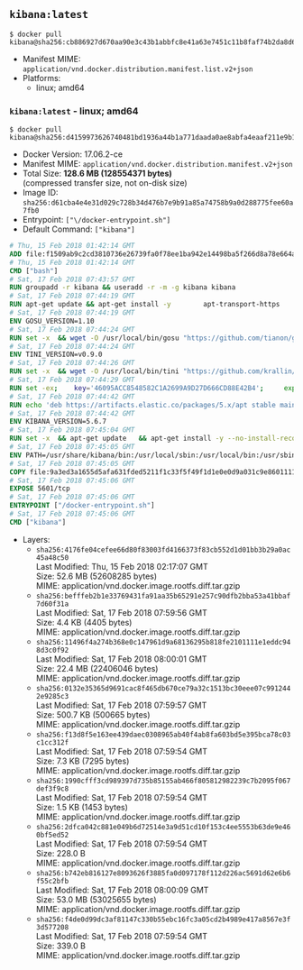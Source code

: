 ## `kibana:latest`

```console
$ docker pull kibana@sha256:cb886927d670aa90e3c43b1abbfc8e41a63e7451c11b8faf74b2da8d67e567ee
```

-	Manifest MIME: `application/vnd.docker.distribution.manifest.list.v2+json`
-	Platforms:
	-	linux; amd64

### `kibana:latest` - linux; amd64

```console
$ docker pull kibana@sha256:d4159973626740481bd1936a44b1a771daada0ae8abfa4eaaf211e9b128303d6
```

-	Docker Version: 17.06.2-ce
-	Manifest MIME: `application/vnd.docker.distribution.manifest.v2+json`
-	Total Size: **128.6 MB (128554371 bytes)**  
	(compressed transfer size, not on-disk size)
-	Image ID: `sha256:d61cba4e4e31d029c728b34d476b7e9b91a85a74758b9a0d288775fee60a7fb0`
-	Entrypoint: `["\/docker-entrypoint.sh"]`
-	Default Command: `["kibana"]`

```dockerfile
# Thu, 15 Feb 2018 01:42:14 GMT
ADD file:f1509ab9c2cd3810736e26739fa0f78ee1ba942e14498ba5f266d8a78e664acc in / 
# Thu, 15 Feb 2018 01:42:14 GMT
CMD ["bash"]
# Sat, 17 Feb 2018 07:43:57 GMT
RUN groupadd -r kibana && useradd -r -m -g kibana kibana
# Sat, 17 Feb 2018 07:44:19 GMT
RUN apt-get update && apt-get install -y 		apt-transport-https 		ca-certificates 		wget 		libfontconfig 		libfreetype6 	--no-install-recommends && rm -rf /var/lib/apt/lists/*
# Sat, 17 Feb 2018 07:44:19 GMT
ENV GOSU_VERSION=1.10
# Sat, 17 Feb 2018 07:44:24 GMT
RUN set -x 	&& wget -O /usr/local/bin/gosu "https://github.com/tianon/gosu/releases/download/$GOSU_VERSION/gosu-$(dpkg --print-architecture)" 	&& wget -O /usr/local/bin/gosu.asc "https://github.com/tianon/gosu/releases/download/$GOSU_VERSION/gosu-$(dpkg --print-architecture).asc" 	&& export GNUPGHOME="$(mktemp -d)" 	&& gpg --keyserver ha.pool.sks-keyservers.net --recv-keys B42F6819007F00F88E364FD4036A9C25BF357DD4 	&& gpg --batch --verify /usr/local/bin/gosu.asc /usr/local/bin/gosu 	&& rm -rf "$GNUPGHOME" /usr/local/bin/gosu.asc 	&& chmod +x /usr/local/bin/gosu 	&& gosu nobody true
# Sat, 17 Feb 2018 07:44:24 GMT
ENV TINI_VERSION=v0.9.0
# Sat, 17 Feb 2018 07:44:26 GMT
RUN set -x 	&& wget -O /usr/local/bin/tini "https://github.com/krallin/tini/releases/download/$TINI_VERSION/tini" 	&& wget -O /usr/local/bin/tini.asc "https://github.com/krallin/tini/releases/download/$TINI_VERSION/tini.asc" 	&& export GNUPGHOME="$(mktemp -d)" 	&& gpg --keyserver ha.pool.sks-keyservers.net --recv-keys 6380DC428747F6C393FEACA59A84159D7001A4E5 	&& gpg --batch --verify /usr/local/bin/tini.asc /usr/local/bin/tini 	&& rm -rf "$GNUPGHOME" /usr/local/bin/tini.asc 	&& chmod +x /usr/local/bin/tini 	&& tini -h
# Sat, 17 Feb 2018 07:44:29 GMT
RUN set -ex; 	key='46095ACC8548582C1A2699A9D27D666CD88E42B4'; 	export GNUPGHOME="$(mktemp -d)"; 	gpg --keyserver ha.pool.sks-keyservers.net --recv-keys "$key"; 	gpg --export "$key" > /etc/apt/trusted.gpg.d/elastic.gpg; 	rm -rf "$GNUPGHOME"; 	apt-key list
# Sat, 17 Feb 2018 07:44:42 GMT
RUN echo 'deb https://artifacts.elastic.co/packages/5.x/apt stable main' > /etc/apt/sources.list.d/kibana.list
# Sat, 17 Feb 2018 07:44:42 GMT
ENV KIBANA_VERSION=5.6.7
# Sat, 17 Feb 2018 07:45:04 GMT
RUN set -x 	&& apt-get update 	&& apt-get install -y --no-install-recommends kibana=$KIBANA_VERSION 	&& rm -rf /var/lib/apt/lists/* 		&& sed -ri "s!^(\#\s*)?(server\.host:).*!\2 '0.0.0.0'!" /etc/kibana/kibana.yml 	&& grep -q "^server\.host: '0.0.0.0'\$" /etc/kibana/kibana.yml 		&& sed -ri "s!^(\#\s*)?(elasticsearch\.url:).*!\2 'http://elasticsearch:9200'!" /etc/kibana/kibana.yml 	&& grep -q "^elasticsearch\.url: 'http://elasticsearch:9200'\$" /etc/kibana/kibana.yml
# Sat, 17 Feb 2018 07:45:05 GMT
ENV PATH=/usr/share/kibana/bin:/usr/local/sbin:/usr/local/bin:/usr/sbin:/usr/bin:/sbin:/bin
# Sat, 17 Feb 2018 07:45:05 GMT
COPY file:9a3ed3a1655d5afa631fded5211f1c33f5f49f1d1e0e0d9a031c9e8601111f05 in / 
# Sat, 17 Feb 2018 07:45:06 GMT
EXPOSE 5601/tcp
# Sat, 17 Feb 2018 07:45:06 GMT
ENTRYPOINT ["/docker-entrypoint.sh"]
# Sat, 17 Feb 2018 07:45:06 GMT
CMD ["kibana"]
```

-	Layers:
	-	`sha256:4176fe04cefee66d80f83003fd4166373f83cb552d1d01bb3b29a0ac45a48c50`  
		Last Modified: Thu, 15 Feb 2018 02:17:07 GMT  
		Size: 52.6 MB (52608285 bytes)  
		MIME: application/vnd.docker.image.rootfs.diff.tar.gzip
	-	`sha256:befffeb2b1e33769431fa91aa35b65291e257c90dfb2bba53a41bbaf7d60f31a`  
		Last Modified: Sat, 17 Feb 2018 07:59:56 GMT  
		Size: 4.4 KB (4405 bytes)  
		MIME: application/vnd.docker.image.rootfs.diff.tar.gzip
	-	`sha256:11496f4a274b368e0c147961d9a68136295b818fe2101111e1eddc948d3c0f92`  
		Last Modified: Sat, 17 Feb 2018 08:00:01 GMT  
		Size: 22.4 MB (22406046 bytes)  
		MIME: application/vnd.docker.image.rootfs.diff.tar.gzip
	-	`sha256:0132e35365d9691cac8f465db670ce79a32c1513bc30eee07c9912442e9285c3`  
		Last Modified: Sat, 17 Feb 2018 07:59:57 GMT  
		Size: 500.7 KB (500665 bytes)  
		MIME: application/vnd.docker.image.rootfs.diff.tar.gzip
	-	`sha256:f13d8f5e163ee439daec0308965ab40f4ab8fa603bd5e395bca78c03c1cc312f`  
		Last Modified: Sat, 17 Feb 2018 07:59:54 GMT  
		Size: 7.3 KB (7295 bytes)  
		MIME: application/vnd.docker.image.rootfs.diff.tar.gzip
	-	`sha256:1990cfff3cd989397d735b85155ab466f805812982239c7b2095f067def3f9c8`  
		Last Modified: Sat, 17 Feb 2018 07:59:54 GMT  
		Size: 1.5 KB (1453 bytes)  
		MIME: application/vnd.docker.image.rootfs.diff.tar.gzip
	-	`sha256:2dfca042c881e049b6d72514e3a9d51cd10f153c4ee5553b63de9e460bf5ed52`  
		Last Modified: Sat, 17 Feb 2018 07:59:54 GMT  
		Size: 228.0 B  
		MIME: application/vnd.docker.image.rootfs.diff.tar.gzip
	-	`sha256:b742eb816127e8093626f3885fa0d097178f112d226ac5691d62e6b6f55c2bfb`  
		Last Modified: Sat, 17 Feb 2018 08:00:09 GMT  
		Size: 53.0 MB (53025655 bytes)  
		MIME: application/vnd.docker.image.rootfs.diff.tar.gzip
	-	`sha256:f4de0d99dc3af81147c330b55ebc16fc3a05cd2b4989e417a8567e3f3d577208`  
		Last Modified: Sat, 17 Feb 2018 07:59:54 GMT  
		Size: 339.0 B  
		MIME: application/vnd.docker.image.rootfs.diff.tar.gzip
